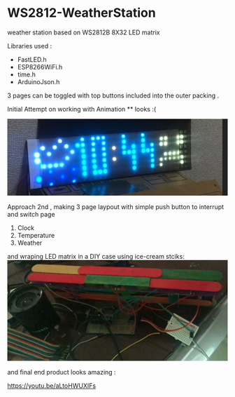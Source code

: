 # WS2812-WeatherStation
weather station based on WS2812B 8X32 LED matrix 

Libraries used :
- FastLED.h
- ESP8266WiFi.h
- time.h
- ArduinoJson.h

3 pages can be toggled with top buttons included into the outer packing .

Initial Attempt on working with Animation 
** looks :(

![Image of InitialImage](https://github.com/707pheonix/WS2812-WeatherStation/blob/master/Initial.jpg)


Approach 2nd , making 3 page laypout with simple push button to interrupt and switch page
1. Clock
2. Temperature
3. Weather

and wraping LED matrix in a DIY case using ice-cream stciks:
![Image of InitialImage](https://github.com/707pheonix/WS2812-WeatherStation/blob/master/DIYIceCreamstickCase_Inprogress.jpg)

and final end product looks amazing :

https://youtu.be/aLtoHWUXIFs


